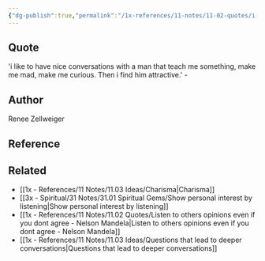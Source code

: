 ```yaml
---
{"dg-publish":true,"permalink":"/1x-references/11-notes/11-02-quotes/i-like-to-have-nice-conversations-with-a-man-that-teach-me-something-make-me-mad-make-me-curious-renee-zellweiger/","title":"structure note","dgShowBacklinks":false}
---
```



## Quote
'i like to have nice conversations with a man that teach me something, make me mad, make me curious. Then i find him attractive.' -

## Author
Renee Zellweiger

## Reference


## Related
- [[1x - References/11 Notes/11.03 Ideas/Charisma\|Charisma]]
- [[3x - Spiritual/31 Notes/31.01 Spiritual Gems/Show personal interest by listening\|Show personal interest by listening]]
- [[1x - References/11 Notes/11.02 Quotes/Listen to others opinions even if you dont agree - Nelson Mandela\|Listen to others opinions even if you dont agree - Nelson Mandela]]
- [[1x - References/11 Notes/11.03 Ideas/Questions that lead to deeper conversations\|Questions that lead to deeper conversations]]